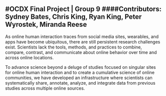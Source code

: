 #OCDX Final Project | Group 9
####Contributors: Sydney Bates, Chris King, Ryan King, Peter Wyrostek, Miranda Reese
---
As online human interaction traces from social media sites, wearables, and apps have become ubiquitous, there are still persistent
research challenges exist. Scientists lack the tools, methods, and practices to combine, compare, contrast, and communicate about online
behavior over time and across online locations. 

To advance science beyond a deluge of studies focused on singular sites for online human
interaction and to create a cumulative science of online communities, we have developed an infrastructure where scientists can 
systematically share, annotate, analyze, and integrate data from previous studies across multiple online sources. 




